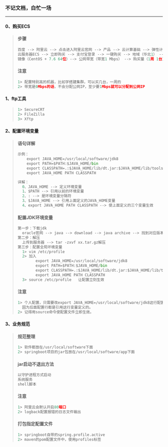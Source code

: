 ### 不记文档，白忙一场

------

#### 0、购买ECS

> #### 步骤
>
> ```python
> 百度 --> 阿里云 --> 点击进入阿里云官网 --> 产品 --> 云计算基础 --> 弹性计算 --> 云服务器 -->
> 云服务器ECS --> 立即购买 --> 支付宝登录 --> 一键购买 --> 地域（华北1） --> 实例（1核2G）-->
> 镜像（CentOS + 7.6 64位）--> 公网带宽（带宽1 Mbps） --> 购买量（1周 1台）
> ```
>
> #### 注意
>
> ```python
> 1> 配置特别高的机器，比如学搭建集群，可以买几台，一周的
> 2> 带宽是0Mbps的话，不会分配公网IP，至少要1Mbps就可以分配到公网IP
> ```

#### 1、ftp工具

> ```python
> 1> SecureCRT
> 2> FileZilla
> 3> Xftp
> ```

#### 2、配置环境变量

> #### 语句详解
>
> ```python
> 示例：
>     export JAVA_HOME=/usr/local/software/jdk8
>     export PATH=$PATH:$JAVA_HOME/bin
>     export CLASSPATH=.:$JAVA_HOME/lib/dt.jar:$JAVA_HOME/lib/tools.jar
>     export JAVA_HOME PATH CLASSPATH
> 
> 详解：
> 	0、JAVA_HOME --> 定义环境变量
> 	1、$PATH --> 引用以前的环境变量
> 	2、: --> 是环境变量分隔符
> 	3、$JAVA_HOME --> 引用上面定义的JAVA_HOME变量
> 	4、export JAVA_HOME PATH CLASSPATH --> 使上面定义的三个变量生效
> ```
>
> #### 配置JDK环境变量
>
> ```python
> 第一步：下载jdk
> 	oracle官网 --> java --> download --> java archive --> 找到对应版本下载.tar.gz版本
> 第二步：解压
> 	上传到服务器 --> tar -zxvf xx.tar.gz解压
> 第三步：配置全局环境变量
> 	1> vim /etc/profile
> 	2> 加入
>         export JAVA_HOME=/usr/local/software/jdk8
>         export PATH=$PATH:$JAVA_HOME/bin
>         export CLASSPATH=.:$JAVA_HOME/lib/dt.jar:$JAVA_HOME/lib/tools.jar
>         export JAVA_HOME PATH CLASSPATH
> 	3> source /etc/profile   让配置立刻生效
> ```
>
> #### 注意
>
> ```python
> 1> 个人配置，只需要改export JAVA_HOME=/usr/local/software/jdk8这行配置即可。
> 	因为后面配置行都是引用这行变量定义的。
> 2> 记得用source命令使配置文件立即生效。
> ```

#### 3、业务规范

> #### 规范整理
>
> ```python
> 1> 软件都放在/usr/local/software下面
> 2> springboot项目的jar包放在/usr/local/software/app下面
> ```
>
> #### jar启动不退出方法
>
> ```python
> 以守护进程方式启动
> 系统服务
> shell脚本
> ```
>
> #### 注意
>
> ```python
> 1> 阿里云会默认开启80端口
> 2> logback配置报错的日志文件输出
> ```
>
> #### 打包指定配置文件
>
> ```python
> 1> springboot自带的spring.profile.active
> 2> maven的pom配置文件中，使用profiles标签
> ```
>
> 
>
> 